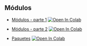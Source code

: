 ## Módulos

* [Módulos - parte 1](Mod5/01_mi_modulo.ipynb) [![Open In Colab](https://colab.research.google.com/assets/colab-badge.svg)](https://colab.research.google.com/github/jcorredorc/essentialspython_cisco/blob/main/Parte2/Mod5/01_mi_modulo.ipynb)

* [Módulos - parte 2](Mod5/02_mi_modulo.ipynb) [![Open In Colab](https://colab.research.google.com/assets/colab-badge.svg)](https://colab.research.google.com/github/jcorredorc/essentialspython_cisco/blob/main/Parte2/Mod5/02_mi_modulo.ipynb)

* [Paquetes](Mod5/03_mi_paquete.ipynb) [![Open In Colab](https://colab.research.google.com/assets/colab-badge.svg)](https://colab.research.google.com/github/jcorredorc/essentialspython_cisco/blob/main/Parte2/Mod5/03_mi_paquete.ipynb)